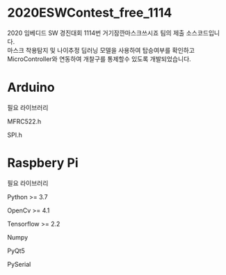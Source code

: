 <h1>2020ESWContest_free_1114</h1>
<p>2020 임베디드 SW 경진대회 1114번 거기잠깐마스크쓰시죠 팀의 제출 소스코드입니다.<br>마스크 착용탐지 및 나이추정 딥러닝 모델을 사용하여 탑승여부를 확인하고 MicroController와 연동하여 개찰구를 통제할수 있도록 개발되었습니다.</p>

# Arduino

필요 라이브러리

MFRC522.h

SPI.h
  
# Raspbery Pi


필요 라이브러리

Python >= 3.7

OpenCv >= 4.1

Tensorflow >= 2.2

Numpy

PyQt5

PySerial

  
